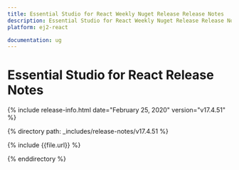 ```yaml
---
title: Essential Studio for React Weekly Nuget Release Release Notes  
description: Essential Studio for React Weekly Nuget Release Release Notes  
platform: ej2-react

documentation: ug
---
```


# Essential Studio for  React  Release Notes  

{% include release-info.html date="February 25, 2020"   version="v17.4.51"  %} 

{% directory path: _includes/release-notes/v17.4.51 %}

{% include {{file.url}} %}

{% enddirectory %}
